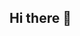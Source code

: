 ## Hi there 👋

<!--
**BIGBRODIE94/BIGBRODIE94** is a ✨ _special_ ✨ repository because its `README.md` (this file) appears on your GitHub profile.

Here are some ideas to get you started:

- 🔭 I’m currently working on Serverless Chat Application Project using Python
- 🌱 I’m currently learning AWS Services in IaC Deployment
- 👯 I’m looking to collaborate on a challenging project with Python.
- 🤔 I’m looking for help with ...
- 💬 Ask me about anything in AWS Services
- 📫 How to reach me: bigbrodie94@gmail.com
- 😄 Pronouns: ...
- ⚡ Fun fact: ...
-->
